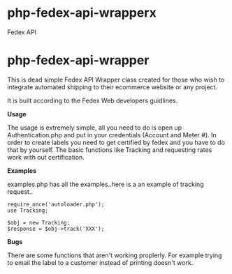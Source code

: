 # php-fedex-api-wrapperx
Fedex API
# php-fedex-api-wrapper
This is dead simple Fedex API Wrapper class created for those who wish to integrate automated shipping to their ecommerce website or any project.

It is built according to the Fedex Web developers guidlines.

<b>Usage</b>

The usage is extremely simple, all you need to do is open up Authentication.php and put in your credentials (Account and Meter #). In order to create labels you need to get certified by fedex and you have to do that by yourself. The basic functions like Tracking and requesting rates work with out certification.


<b>Examples</b>

examples.php has all the examples..here is a an example of tracking request..
```
require_once('autoloader.php');
use Tracking;

$obj = new Tracking;
$response = $obj->track('XXX');
```

<b>Bugs</b>

There are some functions that aren't working proplerly. For example trying to email the label to a customer instead of printing doesn't work.
